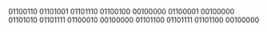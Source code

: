 01100110 01101001 01101110 01100100 00100000 01100001 00100000 01101010 01101111 01100010 00100000 01101100 01101111 01101100 00100000
